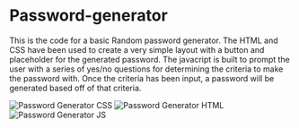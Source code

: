 # Password-generator
This is the code for a basic Random password generator.  The HTML and CSS have been used to create a very simple layout with a button and placeholder for the generated password.  The javacript is built to prompt the user with a series of yes/no questions for determining the criteria to make the password with.  Once the criteria has been input, a password will be generated based off of that criteria.    


![Password Generator CSS](https://user-images.githubusercontent.com/103217394/167332151-ca7ab0ba-8f98-4aae-9730-1d112ce31748.png)
![Password Generator HTML](https://user-images.githubusercontent.com/103217394/167332154-25c68d01-fb5c-4cab-b393-e35c428bbc52.png)
![Password Generator JS](https://user-images.githubusercontent.com/103217394/167332157-22e234a4-1400-4e95-ad87-6e32b69294ee.png)
